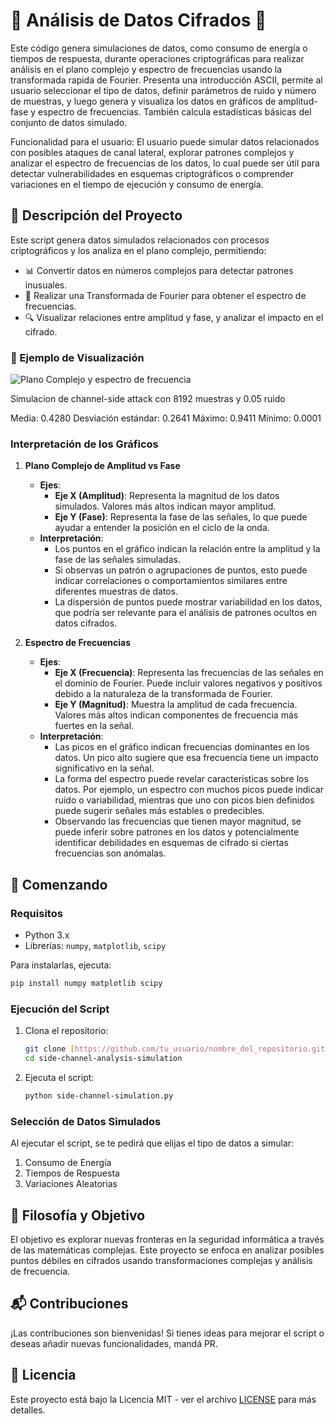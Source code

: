 # 🔮 Análisis  de Datos Cifrados 🔐

Este código genera simulaciones de datos, como consumo de energía o tiempos de respuesta, durante operaciones criptográficas para realizar análisis en el plano complejo y espectro de frecuencias usando la transformada rapida de Fourier. Presenta una introducción ASCII, permite al usuario seleccionar el tipo de datos, definir parámetros de ruido y número de muestras, y luego genera y visualiza los datos en gráficos de amplitud-fase y espectro de frecuencias. También calcula estadísticas básicas del conjunto de datos simulado.

Funcionalidad para el usuario:
El usuario puede simular datos relacionados con posibles ataques de canal lateral, explorar patrones complejos y analizar el espectro de frecuencias de los datos, lo cual puede ser útil para detectar vulnerabilidades en esquemas criptográficos o comprender variaciones en el tiempo de ejecución y consumo de energía.
## 📜 Descripción del Proyecto

Este script genera datos simulados relacionados con procesos criptográficos y los analiza en el plano complejo, permitiendo:
- 📊 Convertir datos en números complejos para detectar patrones inusuales.
- 🧩 Realizar una Transformada de Fourier para obtener el espectro de frecuencias.
- 🔍 Visualizar relaciones entre amplitud y fase, y analizar el impacto en el cifrado.

### 🎥 Ejemplo de Visualización

![Plano Complejo y espectro de frecuencia](https://i.imgur.com/BCR70hL.png) 

Simulacion de channel-side attack con 8192 muestras y 0.05 ruido

Media: 0.4280
Desviación estándar: 0.2641
Máximo: 0.9411
Mínimo: 0.0001

### Interpretación de los Gráficos

1. **Plano Complejo de Amplitud vs Fase**
   - **Ejes**:
     - **Eje X (Amplitud)**: Representa la magnitud de los datos simulados. Valores más altos indican mayor amplitud.
     - **Eje Y (Fase)**: Representa la fase de las señales, lo que puede ayudar a entender la posición en el ciclo de la onda.
   - **Interpretación**:
     - Los puntos en el gráfico indican la relación entre la amplitud y la fase de las señales simuladas.
     - Si observas un patrón o agrupaciones de puntos, esto puede indicar correlaciones o comportamientos similares entre diferentes muestras de datos.
     - La dispersión de puntos puede mostrar variabilidad en los datos, que podría ser relevante para el análisis de patrones ocultos en datos cifrados.

2. **Espectro de Frecuencias**
   - **Ejes**:
     - **Eje X (Frecuencia)**: Representa las frecuencias de las señales en el dominio de Fourier. Puede incluir valores negativos y positivos debido a la naturaleza de la transformada de Fourier.
     - **Eje Y (Magnitud)**: Muestra la amplitud de cada frecuencia. Valores más altos indican componentes de frecuencia más fuertes en la señal.
   - **Interpretación**:
     - Las picos en el gráfico indican frecuencias dominantes en los datos. Un pico alto sugiere que esa frecuencia tiene un impacto significativo en la señal.
     - La forma del espectro puede revelar características sobre los datos. Por ejemplo, un espectro con muchos picos puede indicar ruido o variabilidad, mientras que uno con picos bien definidos puede sugerir señales más estables o predecibles.
     - Observando las frecuencias que tienen mayor magnitud, se puede inferir sobre patrones en los datos y potencialmente identificar debilidades en esquemas de cifrado si ciertas frecuencias son anómalas.


## 🚀 Comenzando

### Requisitos

- Python 3.x
- Librerías: `numpy`, `matplotlib`, `scipy`

Para instalarlas, ejecuta:

```bash
pip install numpy matplotlib scipy
```

### Ejecución del Script

1. Clona el repositorio:

    ```bash
    git clone [https://github.com/tu_usuario/nombre_del_repositorio.git](https://github.com/Nexxus67/side-channel-analysis-simulation)
    cd side-channel-analysis-simulation
    ```

2. Ejecuta el script:

    ```bash
    python side-channel-simulation.py
    ```

### Selección de Datos Simulados

Al ejecutar el script, se te pedirá que elijas el tipo de datos a simular:
1. Consumo de Energía
2. Tiempos de Respuesta
3. Variaciones Aleatorias

## 🧠 Filosofía y Objetivo

El objetivo es explorar nuevas fronteras en la seguridad informática a través de las matemáticas complejas. Este proyecto se enfoca en analizar posibles puntos débiles en cifrados usando transformaciones complejas y análisis de frecuencia.

## 📬 Contribuciones

¡Las contribuciones son bienvenidas! Si tienes ideas para mejorar el script o deseas añadir nuevas funcionalidades, mandá PR.

## 📜 Licencia

Este proyecto está bajo la Licencia MIT - ver el archivo [LICENSE](LICENSE) para más detalles.

